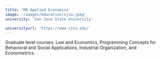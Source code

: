 ```yaml
---
title: 'MA Applied Economics'
image: '/images/education/sjsu.jpeg'
university: 'San Jose State University'

universityurl: 'https://www.sjsu.edu/'
---
```


Graduate level courses: Law and Economics, Programming Concepts for Behavioral and Social Applications, Industrial Organization, and Econometrics.

